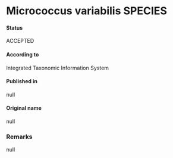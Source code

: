 Micrococcus variabilis SPECIES
=======

#### Status
ACCEPTED

#### According to
Integrated Taxonomic Information System

#### Published in
null

#### Original name
null

### Remarks
null